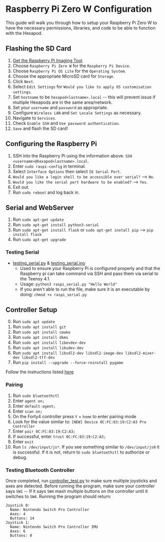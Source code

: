 # Raspberry Pi Zero W Configuration

This guide will walk you through how to setup your Raspberry Pi Zero W to have the necessary permissions, libraries, and code to be able to function with the Hexapod.

## Flashing the SD Card

1. [Get the Raspberry Pi Imaging Tool](https://www.raspberrypi.com/software/).
2. Choose `Raspberry Pi Zero W` for the `Raspberry Pi Device`.
3. Choose `Raspberry Pi OS Lite` for the `Operating System`.
4. Choose the appropriate MicroSD card for `Storage`.
5. Click `Next`.
6. Select `Edit Settings` for `Would you like to apply OS customisation settings`.
7. Set `hostname` to be `hexapod<lastname>.local` -- this will prevent issue if multiple Hexapods are in the same area/network.
8. Set your `username` and `password` as appropriate.
9. Configure `Wireless LAN` and `Set Locale Settings` as necessary.
10. Navigate to `Services`.
11. Check `Enable SSH` and `Use password authentication`.
12. `Save` and flash the SD card!

## Configuring the Raspberry Pi

1. SSH into the Raspberry Pi using the information above. `SSH <username>@hexapod<lastname>.local`.
2. Enter `sudo raspi-config` in terminal.
3. Select `Interface Options` then select `I6 Serial Port`.
4. `Would you like a login shell to be accessible over serial?` --> `No`.
5. `Would you like the serial port hardware to be enabled?` --> `Yes`.
6. Exit out.
7. Run `sudo reboot` and log back in.

## Serial and WebServer

1. Run `sudo apt-get update`
2. Run `sudo apt-get install python3-serial`
3. Run `sudo apt-get install flask` or `sudo apt-get install pip` --> `pip install flask`
4. Run `sudo apt-get upgrade`

### Testing Serial

- [testing_serial.py](test_files/testing_serial.py) & [testing_serial.ino](test_files/testing_serial.ino)
  - Used to ensure your Raspberry Pi is configured properly and that the Raspberry pi can take command via SSH and pass them via serial to the Teensy 4.1.
  - Usage: `python3 raspi_serial.py "Hello World"`
  - If you aren't able to run the file, make sure it is an executable by doing: `chmod +x raspi_serial.py`

## Controller Setup

0. Run `sudo apt update`
1. Run `sudo apt install git`
2. Run `sudo apt install cmake`
3. Run `sudo apt install dkms`
4. Run `sudo apt install libevdev-dev`
5. Run `sudo apt install libudev-dev`
6. Run `sudo apt install libsdl2-dev libsdl2-image-dev libsdl2-mixer-dev libsdl2-ttf-dev`
7. Run `pip install --upgrade --force-reinstall pygame`

Follow the instructions listed [here](https://retropie.org.uk/docs/Nintendo-Switch-Controllers/)

### Pairing

1. Run `sudo bluetoothctl`
2. Enter `agent on;`
3. Enter `default-agent;`
4. Enter `scan on;`
5. On the Forty4 controller press `Y` + `home` to enter pairing mode
6. Look for the value similar to: `[NEW] Device 0C:FC:83:19:C2:A3 Pro Controller`
7. Enter `pair 0C:FC:83:19:C2:A3;`
8. If successful, enter `trust 0C:FC:83:19:C2:A3;`
9. Enter `exit`
10. Run `ls /dev/input/js*`. If you see something similar to `/dev/input/js0` it is successful. If it is not, return to `sudo bluetoothctl` to authorize or debug.

### Testing Bluetooth Controller

Once completed, run [controller_test.py](test_files/controller_test.py) to make sure multiple joysticks and axes are detected. Before running the program, make sure your controller says `SW1` -- If it says `SW4` mash multiple buttons on the controller until it switches to `SW4`. Running the program should return:

```terminal
Joystick 0:
  Name: Nintendo Switch Pro Controller
  Axes: 4
  Buttons: 14
Joystick 1:
  Name: Nintendo Switch Pro Controller IMU
  Axes: 6
  Buttons: 0
```
